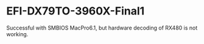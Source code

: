 # EFI-DX79TO-3960X-Final1
Successful with SMBIOS MacPro6.1, but hardware decoding of RX480 is not working.
